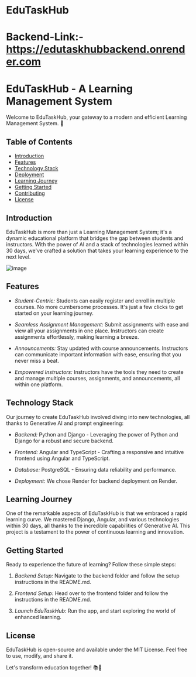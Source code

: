 # EduTaskHub

# Backend-Link:- https://edutaskhubbackend.onrender.com

# EduTaskHub - A Learning Management System

Welcome to EduTaskHub, your gateway to a modern and efficient Learning Management System. 🚀

## Table of Contents
- [Introduction](#introduction)
- [Features](#features)
- [Technology Stack](#technology-stack)
- [Deployment](#deployment)
- [Learning Journey](#learning-journey)
- [Getting Started](#getting-started)
- [Contributing](#contributing)
- [License](#license)

## Introduction

EduTaskHub is more than just a Learning Management System; it's a dynamic educational platform that bridges the gap between students and instructors. With the power of AI and a stack of technologies learned within 30 days, we've crafted a solution that takes your learning experience to the next level.

![image](https://github.com/MSaifKhan01/EduTaskHub/assets/119418918/47f40916-d4e7-4345-ba58-adcfe8fdee80)


## Features


- *Student-Centric:* Students can easily register and enroll in multiple courses. No more cumbersome processes. It's just a few clicks to get started on your learning journey.

- *Seamless Assignment Management:* Submit assignments with ease and view all your assignments in one place. Instructors can create assignments effortlessly, making learning a breeze.

- *Announcements:* Stay updated with course announcements. Instructors can communicate important information with ease, ensuring that you never miss a beat.

- *Empowered Instructors:* Instructors have the tools they need to create and manage multiple courses, assignments, and announcements, all within one platform.

## Technology Stack

Our journey to create EduTaskHub involved diving into new technologies, all thanks to Generative AI and prompt engineering:

- *Backend:* Python and Django - Leveraging the power of Python and Django for a robust and secure backend.

- *Frontend:* Angular and TypeScript - Crafting a responsive and intuitive frontend using Angular and TypeScript.

- *Database:* PostgreSQL - Ensuring data reliability and performance.

- *Deployment:* We chose Render for backend deployment  on Render.

## Learning Journey

One of the remarkable aspects of EduTaskHub is that we embraced a rapid learning curve. We mastered Django, Angular, and various technologies within 30 days, all thanks to the incredible capabilities of Generative AI. This project is a testament to the power of continuous learning and innovation.

## Getting Started

Ready to experience the future of learning? Follow these simple steps:

1. *Backend Setup:* Navigate to the backend folder and follow the setup instructions in the README.md.

2. *Frontend Setup:* Head over to the frontend folder and follow the instructions in the README.md.

3. *Launch EduTaskHub:* Run the app, and start exploring the world of enhanced learning.



## License

EduTaskHub is open-source and available under the MIT License. Feel free to use, modify, and share it.

Let's transform education together! 📚🌟
